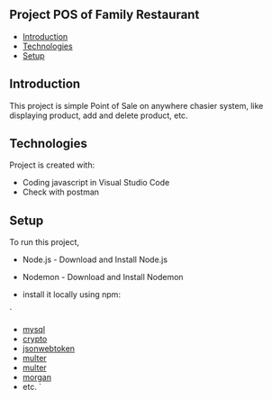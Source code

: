 ## Project POS of Family Restaurant
* [Introduction](#Introduction)
* [Technologies](#Technologies)
* [Setup](#setup)

## Introduction
This project is simple Point of Sale on anywhere chasier system, like displaying product, add and delete product, etc.
	
## Technologies
Project is created with:
* Coding javascript in Visual Studio Code
* Check with postman
	
## Setup
To run this project, 
- Node.js - Download and Install Node.js
- Nodemon - Download and Install Nodemon

- install it locally using npm:

`
- [mysql](#)
- [crypto](#)
- [jsonwebtoken](#)
- [multer](#)
- [multer](#)
- [morgan](#)
- etc.
`
